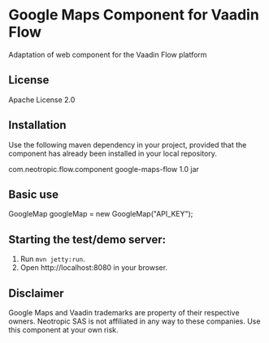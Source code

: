 # Google Maps Component for Vaadin Flow

Adaptation of <google-map> web component for the Vaadin Flow platform

## License

Apache License 2.0

## Installation

Use the following maven dependency in your project, provided that the component has already been installed in your local repository.

<dependency>
    <groupId>com.neotropic.flow.component</groupId>
    <artifactId>google-maps-flow</artifactId>
    <version>1.0</version>
    <type>jar</type>
</dependency>

## Basic use

GoogleMap googleMap = new GoogleMap("API_KEY");

## Starting the test/demo server:

1. Run `mvn jetty:run`.
2. Open http://localhost:8080 in your browser.

## Disclaimer

Google Maps and Vaadin trademarks are property of their respective owners. Neotropic SAS is not affiliated in any way to these companies. Use this component at your own risk.
